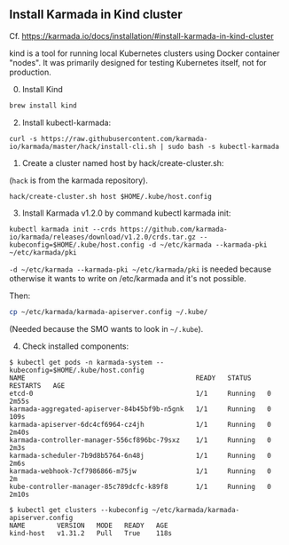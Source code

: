 ## Install Karmada in Kind cluster

Cf. <https://karmada.io/docs/installation/#install-karmada-in-kind-cluster>

kind is a tool for running local Kubernetes clusters using Docker container "nodes". It was primarily designed for testing Kubernetes itself, not for production.

0) Install Kind

```bash
brew install kind
```

2) Install kubectl-karmada:

```
curl -s https://raw.githubusercontent.com/karmada-io/karmada/master/hack/install-cli.sh | sudo bash -s kubectl-karmada
```

1) Create a cluster named host by hack/create-cluster.sh:

(`hack` is from the karmada repository).

```
hack/create-cluster.sh host $HOME/.kube/host.config
```

3) Install Karmada v1.2.0 by command kubectl karmada init:

```
kubectl karmada init --crds https://github.com/karmada-io/karmada/releases/download/v1.2.0/crds.tar.gz --kubeconfig=$HOME/.kube/host.config -d ~/etc/karmada --karmada-pki ~/etc/karmada/pki
```

`-d ~/etc/karmada --karmada-pki ~/etc/karmada/pki` is needed because otherwise it wants to write on /etc/karmada and it's not possible.

Then:

```bash
cp ~/etc/karmada/karmada-apiserver.config ~/.kube/
```

(Needed because the SMO wants to look in `~/.kube`).


4) Check installed components:

```
$ kubectl get pods -n karmada-system --kubeconfig=$HOME/.kube/host.config
NAME                                           READY   STATUS    RESTARTS   AGE
etcd-0                                         1/1     Running   0          2m55s
karmada-aggregated-apiserver-84b45bf9b-n5gnk   1/1     Running   0          109s
karmada-apiserver-6dc4cf6964-cz4jh             1/1     Running   0          2m40s
karmada-controller-manager-556cf896bc-79sxz    1/1     Running   0          2m3s
karmada-scheduler-7b9d8b5764-6n48j             1/1     Running   0          2m6s
karmada-webhook-7cf7986866-m75jw               1/1     Running   0          2m
kube-controller-manager-85c789dcfc-k89f8       1/1     Running   0          2m10s
```

```
$ kubectl get clusters --kubeconfig ~/etc/karmada/karmada-apiserver.config
NAME        VERSION   MODE   READY   AGE
kind-host   v1.31.2   Pull   True    118s
```
